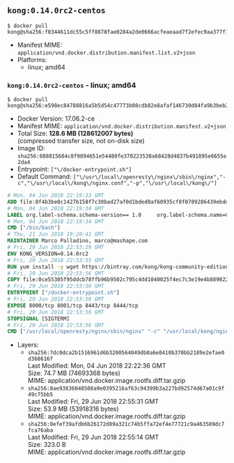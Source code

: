 ## `kong:0.14.0rc2-centos`

```console
$ docker pull kong@sha256:f0344611dc55c5ff8878fae0284a2de0666acfeaeaad7f2efec9aa377f119913
```

-	Manifest MIME: `application/vnd.docker.distribution.manifest.list.v2+json`
-	Platforms:
	-	linux; amd64

### `kong:0.14.0rc2-centos` - linux; amd64

```console
$ docker pull kong@sha256:e598ec84788816a5b5d54c47773b08cdb82e8afaf146730d84fa9b3beb242dbc
```

-	Docker Version: 17.06.2-ce
-	Manifest MIME: `application/vnd.docker.distribution.manifest.v2+json`
-	Total Size: **128.6 MB (128612007 bytes)**  
	(compressed transfer size, not on-disk size)
-	Image ID: `sha256:688815684c8f9894651e54480fe370223538a68428d4837b491895e6655e2da4`
-	Entrypoint: `["\/docker-entrypoint.sh"]`
-	Default Command: `["\/usr\/local\/openresty\/nginx\/sbin\/nginx","-c","\/usr\/local\/kong\/nginx.conf","-p","\/usr\/local\/kong\/"]`

```dockerfile
# Mon, 04 Jun 2018 22:19:33 GMT
ADD file:8f4b3be0c1427b158f7c30bad27af0d1bded0af60935cf8f0789286439ebdde9 in / 
# Mon, 04 Jun 2018 22:19:34 GMT
LABEL org.label-schema.schema-version== 1.0     org.label-schema.name=CentOS Base Image     org.label-schema.vendor=CentOS     org.label-schema.license=GPLv2     org.label-schema.build-date=20180531
# Mon, 04 Jun 2018 22:19:34 GMT
CMD ["/bin/bash"]
# Thu, 21 Jun 2018 19:20:41 GMT
MAINTAINER Marco Palladino, marco@mashape.com
# Fri, 29 Jun 2018 22:53:29 GMT
ENV KONG_VERSION=0.14.0rc2
# Fri, 29 Jun 2018 22:53:55 GMT
RUN yum install -y wget https://bintray.com/kong/kong-community-edition-rpm/download_file?file_path=centos/7/kong-community-edition-$KONG_VERSION.el7.noarch.rpm &&     yum clean all
# Fri, 29 Jun 2018 22:53:56 GMT
COPY file:0ce55305f95ddcb78ffb96b9502c795c4dd1040025f4ec7c3e19e4b889022b90 in /docker-entrypoint.sh 
# Fri, 29 Jun 2018 22:53:56 GMT
ENTRYPOINT ["/docker-entrypoint.sh"]
# Fri, 29 Jun 2018 22:53:56 GMT
EXPOSE 8000/tcp 8001/tcp 8443/tcp 8444/tcp
# Fri, 29 Jun 2018 22:53:56 GMT
STOPSIGNAL [SIGTERM]
# Fri, 29 Jun 2018 22:53:56 GMT
CMD ["/usr/local/openresty/nginx/sbin/nginx" "-c" "/usr/local/kong/nginx.conf" "-p" "/usr/local/kong/"]
```

-	Layers:
	-	`sha256:7dc0dca2b1516961d6b3200564049db0a6e0410b370bb2189e2efae0d368616f`  
		Last Modified: Mon, 04 Jun 2018 22:22:36 GMT  
		Size: 74.7 MB (74693368 bytes)  
		MIME: application/vnd.docker.image.rootfs.diff.tar.gzip
	-	`sha256:8ae93836048508a9e0395216af63c94399b3a227bd92574d67a01c9f49c75bb5`  
		Last Modified: Fri, 29 Jun 2018 22:55:31 GMT  
		Size: 53.9 MB (53918316 bytes)  
		MIME: application/vnd.docker.image.rootfs.diff.tar.gzip
	-	`sha256:0efef39afdb6b26172d89a321c74b5ffa72ef4e77721c9a463589dc7fca76aba`  
		Last Modified: Fri, 29 Jun 2018 22:55:14 GMT  
		Size: 323.0 B  
		MIME: application/vnd.docker.image.rootfs.diff.tar.gzip

